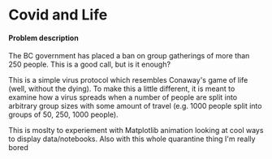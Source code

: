 # Covid and Life 

#### Problem description 
The BC government has placed a ban on group gatherings of more than 250 people. This is a good call, but is it enough?

This is a simple virus protocol which resembles Conaway's game of life (well, without the dying). 
To make this a little different, it is meant to examine how a virus spreads when a number of people are split into arbitrary group sizes with some amount of travel (e.g. 1000 people split into groups of 50, 250, 1000 people). 

This is moslty to experiement with Matplotlib animation looking at cool ways to display data/notebooks. 
Also with this whole quarantine thing I'm really bored
